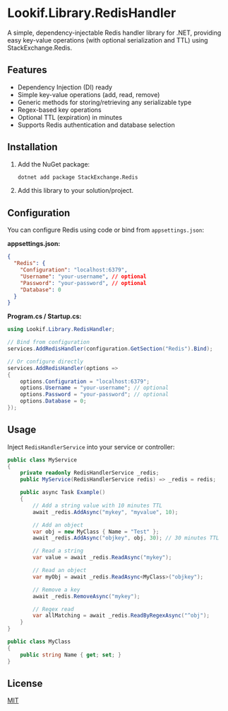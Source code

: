 # Lookif.Library.RedisHandler

A simple, dependency-injectable Redis handler library for .NET, providing easy key-value operations (with optional serialization and TTL) using StackExchange.Redis.

## Features
- Dependency Injection (DI) ready
- Simple key-value operations (add, read, remove)
- Generic methods for storing/retrieving any serializable type
- Regex-based key operations
- Optional TTL (expiration) in minutes
- Supports Redis authentication and database selection

## Installation
1. Add the NuGet package:
   ```sh
   dotnet add package StackExchange.Redis
   ```
2. Add this library to your solution/project.

## Configuration
You can configure Redis using code or bind from `appsettings.json`:

**appsettings.json:**
```json
{
  "Redis": {
    "Configuration": "localhost:6379",
    "Username": "your-username", // optional
    "Password": "your-password", // optional
    "Database": 0
  }
}
```

**Program.cs / Startup.cs:**
```csharp
using Lookif.Library.RedisHandler;

// Bind from configuration
services.AddRedisHandler(configuration.GetSection("Redis").Bind);

// Or configure directly
services.AddRedisHandler(options =>
{
    options.Configuration = "localhost:6379";
    options.Username = "your-username"; // optional
    options.Password = "your-password"; // optional
    options.Database = 0;
});
```

## Usage
Inject `RedisHandlerService` into your service or controller:

```csharp
public class MyService
{
    private readonly RedisHandlerService _redis;
    public MyService(RedisHandlerService redis) => _redis = redis;

    public async Task Example()
    {
        // Add a string value with 10 minutes TTL
        await _redis.AddAsync("mykey", "myvalue", 10);

        // Add an object
        var obj = new MyClass { Name = "Test" };
        await _redis.AddAsync("objkey", obj, 30); // 30 minutes TTL

        // Read a string
        var value = await _redis.ReadAsync("mykey");

        // Read an object
        var myObj = await _redis.ReadAsync<MyClass>("objkey");

        // Remove a key
        await _redis.RemoveAsync("mykey");

        // Regex read
        var allMatching = await _redis.ReadByRegexAsync("^obj");
    }
}

public class MyClass
{
    public string Name { get; set; }
}
```

## License
[MIT](LICENSE)  